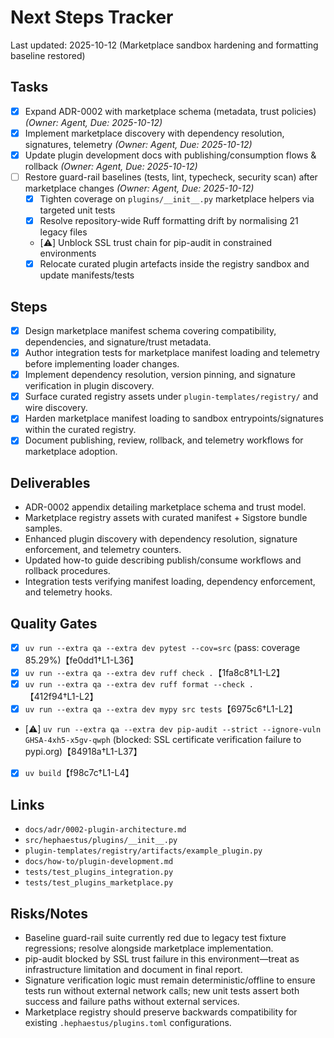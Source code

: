 # Next Steps Tracker

Last updated: 2025-10-12 (Marketplace sandbox hardening and formatting baseline restored)

## Tasks

- [x] Expand ADR-0002 with marketplace schema (metadata, trust policies) _(Owner: Agent, Due: 2025-10-12)_
- [x] Implement marketplace discovery with dependency resolution, signatures, telemetry _(Owner: Agent, Due: 2025-10-12)_
- [x] Update plugin development docs with publishing/consumption flows & rollback _(Owner: Agent, Due: 2025-10-12)_
- [ ] Restore guard-rail baselines (tests, lint, typecheck, security scan) after marketplace changes _(Owner: Agent, Due: 2025-10-12)_
  - [x] Tighten coverage on `plugins/__init__.py` marketplace helpers via targeted unit tests
  - [x] Resolve repository-wide Ruff formatting drift by normalising 21 legacy files
  - [⚠️] Unblock SSL trust chain for pip-audit in constrained environments
  - [x] Relocate curated plugin artefacts inside the registry sandbox and update manifests/tests

## Steps

- [x] Design marketplace manifest schema covering compatibility, dependencies, and signature/trust metadata.
- [x] Author integration tests for marketplace manifest loading and telemetry before implementing loader changes.
- [x] Implement dependency resolution, version pinning, and signature verification in plugin discovery.
- [x] Surface curated registry assets under `plugin-templates/registry/` and wire discovery.
- [x] Harden marketplace manifest loading to sandbox entrypoints/signatures within the curated registry.
- [x] Document publishing, review, rollback, and telemetry workflows for marketplace adoption.

## Deliverables

- ADR-0002 appendix detailing marketplace schema and trust model.
- Marketplace registry assets with curated manifest + Sigstore bundle samples.
- Enhanced plugin discovery with dependency resolution, signature enforcement, and telemetry counters.
- Updated how-to guide describing publish/consume workflows and rollback procedures.
- Integration tests verifying manifest loading, dependency enforcement, and telemetry hooks.

## Quality Gates

- [x] `uv run --extra qa --extra dev pytest --cov=src` (pass: coverage 85.29%)【fe0dd1†L1-L36】
- [x] `uv run --extra qa --extra dev ruff check .`【1fa8c8†L1-L2】
- [x] `uv run --extra qa --extra dev ruff format --check .`【412f94†L1-L2】
- [x] `uv run --extra qa --extra dev mypy src tests`【6975c6†L1-L2】
- [⚠️] `uv run --extra qa --extra dev pip-audit --strict --ignore-vuln GHSA-4xh5-x5gv-qwph` (blocked: SSL certificate verification failure to pypi.org)【84918a†L1-L37】
- [x] `uv build`【f98c7c†L1-L4】

## Links

- `docs/adr/0002-plugin-architecture.md`
- `src/hephaestus/plugins/__init__.py`
- `plugin-templates/registry/artifacts/example_plugin.py`
- `docs/how-to/plugin-development.md`
- `tests/test_plugins_integration.py`
- `tests/test_plugins_marketplace.py`

## Risks/Notes

- Baseline guard-rail suite currently red due to legacy test fixture regressions; resolve alongside marketplace implementation.
- pip-audit blocked by SSL trust failure in this environment—treat as infrastructure limitation and document in final report.
- Signature verification logic must remain deterministic/offline to ensure tests run without external network calls; new unit tests assert both success and failure paths without external services.
- Marketplace registry should preserve backwards compatibility for existing `.hephaestus/plugins.toml` configurations.
